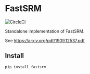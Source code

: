 # FastSRM

[![CircleCI](https://circleci.com/gh/hugorichard/FastSRM.svg?style=svg)](https://circleci.com/gh/hugorichard/FastSRM)

Standalone implementation of FastSRM.

See https://arxiv.org/pdf/1909.12537.pdf

Install
---------

`pip install fastsrm`

